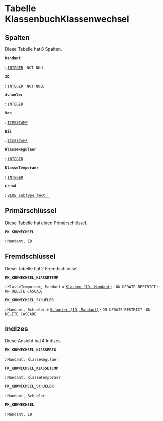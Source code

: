 # Tabelle **KlassenbuchKlassenwechsel**



## Spalten

Diese Tabelle hat 8 Spalten.

**`Mandant`**

:   [`INTEGER`](https://firebirdsql.org/file/documentation/html/en/refdocs/fblangref40/firebird-40-language-reference.html#fblangref40-datatypes-inttypes) · `NOT NULL`

    

**`ID`**

:   [`INTEGER`](https://firebirdsql.org/file/documentation/html/en/refdocs/fblangref40/firebird-40-language-reference.html#fblangref40-datatypes-inttypes) · `NOT NULL`

    

**`Schueler`**

:   [`INTEGER`](https://firebirdsql.org/file/documentation/html/en/refdocs/fblangref40/firebird-40-language-reference.html#fblangref40-datatypes-inttypes)

    

**`Von`**

:   [`TIMESTAMP`](https://firebirdsql.org/file/documentation/html/en/refdocs/fblangref40/firebird-40-language-reference.html#fblangref40-datatypes-fixedtypes)

    

**`Bis`**

:   [`TIMESTAMP`](https://firebirdsql.org/file/documentation/html/en/refdocs/fblangref40/firebird-40-language-reference.html#fblangref40-datatypes-fixedtypes)

    

**`KlasseRegulaer`**

:   [`INTEGER`](https://firebirdsql.org/file/documentation/html/en/refdocs/fblangref40/firebird-40-language-reference.html#fblangref40-datatypes-inttypes)

    

**`KlasseTemporaer`**

:   [`INTEGER`](https://firebirdsql.org/file/documentation/html/en/refdocs/fblangref40/firebird-40-language-reference.html#fblangref40-datatypes-inttypes)

    

**`Grund`**

:   [`BLOB subtype text  `](https://firebirdsql.org/file/documentation/html/en/refdocs/fblangref40/firebird-40-language-reference.html#fblangref40-datatypes-bnrytypes)

    

## Primärschlüssel

Diese Tabelle hat einen Primärschlüssel.

**`PK_KBKWECHSEL`**

:   `Mandant, ID`

    

## Fremdschlüssel

Diese Tabelle hat 2 Fremdschlüssel.

**`FK_KBKWECHSEL_KLASSETEMP`**

:   `KlasseTemporaer, Mandant` » [`Klassen (ID, Mandant)`](../../tables/klassen) · `ON UPDATE RESTRICT` · `ON DELETE CASCADE`

    

**`FK_KBKWECHSEL_SCHUELER`**

:   `Mandant, Schueler` » [`Schueler (ID, Mandant)`](../../tables/schueler) · `ON UPDATE RESTRICT` · `ON DELETE CASCADE`

    

## Indizes

Diese Ansicht hat 4 Indizes.

**`FK_KBKWECHSEL_KLASSEREG`**

:   `Mandant, KlasseRegulaer`

    

**`FK_KBKWECHSEL_KLASSETEMP`**

:   `Mandant, KlasseTemporaer`

    

**`FK_KBKWECHSEL_SCHUELER`**

:   `Mandant, Schueler`

    

**`PK_KBKWECHSEL`**

:   `Mandant, ID`

    
